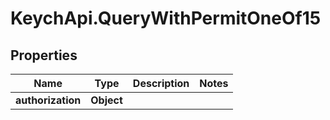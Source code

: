 # KeychApi.QueryWithPermitOneOf15

## Properties

Name | Type | Description | Notes
------------ | ------------- | ------------- | -------------
**authorization** | **Object** |  | 


